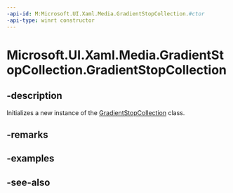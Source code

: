 ```yaml
---
-api-id: M:Microsoft.UI.Xaml.Media.GradientStopCollection.#ctor
-api-type: winrt constructor
---
```


<!-- Method syntax
public GradientStopCollection()
-->

# Microsoft.UI.Xaml.Media.GradientStopCollection.GradientStopCollection

## -description
Initializes a new instance of the [GradientStopCollection](gradientstopcollection.md) class.

## -remarks

## -examples

## -see-also
